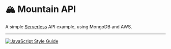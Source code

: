 # 🏔 Mountain API

A simple [Serverless](https://serverless.com/) API example, using MongoDB and AWS.

---

[![JavaScript Style Guide](https://cdn.rawgit.com/standard/standard/master/badge.svg)](https://github.com/standard/standard)
